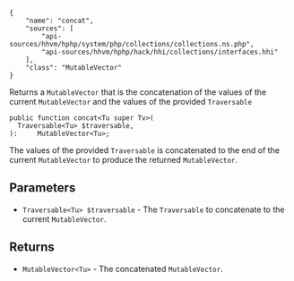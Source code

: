 ``` yamlmeta
{
    "name": "concat",
    "sources": [
        "api-sources/hhvm/hphp/system/php/collections/collections.ns.php",
        "api-sources/hhvm/hphp/hack/hhi/collections/interfaces.hhi"
    ],
    "class": "MutableVector"
}
```




Returns a ` MutableVector ` that is the concatenation of the values of the
current `` MutableVector `` and the values of the provided ``` Traversable ```




``` Hack
public function concat<Tu super Tv>(
  Traversable<Tu> $traversable,
):     MutableVector<Tu>;
```




The values of the provided ` Traversable ` is concatenated to the end of the
current `` MutableVector `` to produce the returned ``` MutableVector ```.




## Parameters




+ ` Traversable<Tu> $traversable ` - The `` Traversable `` to concatenate to the current
  ``` MutableVector ```.




## Returns




* ` MutableVector<Tu> ` - The concatenated `` MutableVector ``.
<!-- HHAPIDOC -->
